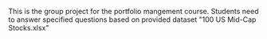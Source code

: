 This is the group project for the portfolio mangement course. Students need to answer specified questions based on provided dataset "100 US Mid-Cap Stocks.xlsx"
